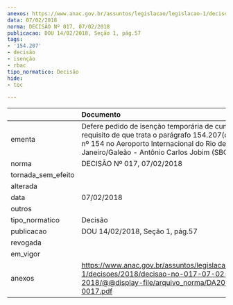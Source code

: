 ```yaml
---
anexos: https://www.anac.gov.br/assuntos/legislacao/legislacao-1/decisoes/2018/decisao-no-017-07-02-2018/@@display-file/arquivo_norma/DA2018-0017.pdf
data: 07/02/2018
norma: DECISÃO Nº 017, 07/02/2018
publicacao: DOU 14/02/2018, Seção 1, pág.57
tags:
- '154.207'
- decisão
- isenção
- rbac
tipo_normatico: Decisão
hide: 
- toc 
 
---
```


|                    | Documento                                                                                                                                                                                             |
|:-------------------|:------------------------------------------------------------------------------------------------------------------------------------------------------------------------------------------------------|
| ementa             | Defere pedido de isenção temporária de cumprimento do requisito de que trata o parágrafo 154.207(d) do RBAC nº 154 no Aeroporto Internacional do Rio de Janeiro/Galeão - Antônio Carlos Jobim (SBGL). |
| norma              | DECISÃO Nº 017, 07/02/2018                                                                                                                                                                            |
| tornada_sem_efeito |                                                                                                                                                                                                       |
| alterada           |                                                                                                                                                                                                       |
| data               | 07/02/2018                                                                                                                                                                                            |
| outros             |                                                                                                                                                                                                       |
| tipo_normatico     | Decisão                                                                                                                                                                                               |
| publicacao         | DOU 14/02/2018, Seção 1, pág.57                                                                                                                                                                       |
| revogada           |                                                                                                                                                                                                       |
| em_vigor           |                                                                                                                                                                                                       |
| anexos             | https://www.anac.gov.br/assuntos/legislacao/legislacao-1/decisoes/2018/decisao-no-017-07-02-2018/@@display-file/arquivo_norma/DA2018-0017.pdf                                                         |